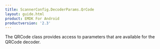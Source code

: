 ```yaml
---
title: ScannerConfig.DecoderParams.QrCode
layout: guide.html
product: EMDK For Android
productversion: '2.3'
---
```


The QRCode class provides access to parameters that are available for
 the QRCode decoder.











